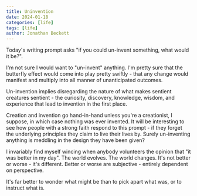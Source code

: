 ```yaml
---
title: Uninvention
date: 2024-01-18
categories: [life]
tags: [life]
author: Jonathan Beckett
---
```


Today's writing prompt asks "if you could un-invent something, what would it be?". 

I'm not sure I would want to "un-invent" anything. I'm pretty sure that the butterfly effect would come into play pretty swiftly - that any change would manifest and multiply into all manner of unanticipated outcomes. 

Un-invention implies disregarding the nature of what makes sentient creatures sentient - the curiosity, discovery, knowledge, wisdom, and experience that lead to invention in the first place. 

Creation and invention go hand-in-hand unless you're a creationist, I suppose, in which case nothing was ever invented. It will be interesting to see how people with a strong faith respond to this prompt - if they forget the underlying principles they claim to live their lives by. Surely un-inventing anything is meddling in the design they have been given? 

I invariably find myself wincing when anybody volunteers the opinion that "it was better in my day". The world evolves. The world changes. It's not better or worse - it's different. Better or worse are subjective - entirely dependent on perspective. 

It's far better to wonder what might be than to pick apart what was, or to instruct what is. 